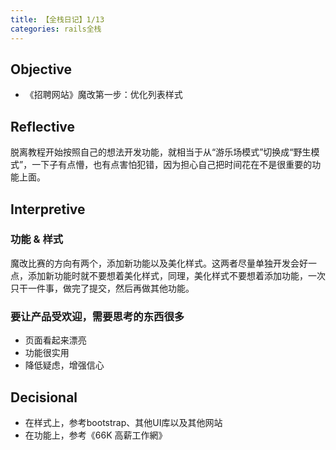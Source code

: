 ```yaml
---
title: 【全栈日记】1/13
categories: rails全栈
---
```


## Objective
- 《招聘网站》魔改第一步：优化列表样式

## Reflective
脱离教程开始按照自己的想法开发功能，就相当于从“游乐场模式”切换成“野生模式”，一下子有点懵，也有点害怕犯错，因为担心自己把时间花在不是很重要的功能上面。

## Interpretive
### 功能 & 样式
魔改比赛的方向有两个，添加新功能以及美化样式。这两者尽量单独开发会好一点，添加新功能时就不要想着美化样式，同理，美化样式不要想着添加功能，一次只干一件事，做完了提交，然后再做其他功能。

### 要让产品受欢迎，需要思考的东西很多
- 页面看起来漂亮
- 功能很实用
- 降低疑虑，增强信心

## Decisional
- 在样式上，参考bootstrap、其他UI库以及其他网站
- 在功能上，参考《66K 高薪工作網》